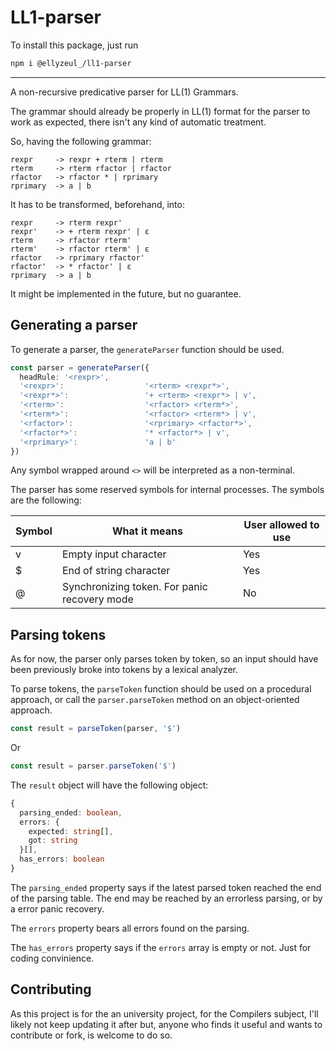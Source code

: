# LL1-parser

To install this package, just run

```bash
npm i @ellyzeul_/ll1-parser
```

___

A non-recursive predicative parser for LL(1) Grammars.

The grammar should already be properly in LL(1) format for the parser to work as expected, there isn't any kind of automatic treatment.

So, having the following grammar:

```
rexpr     -> rexpr + rterm | rterm
rterm     -> rterm rfactor | rfactor
rfactor   -> rfactor * | rprimary
rprimary  -> a | b
```

It has to be transformed, beforehand, into:

```
rexpr     -> rterm rexpr'
rexpr'    -> + rterm rexpr' | ε
rterm     -> rfactor rterm'
rterm'    -> rfactor rterm' | ε
rfactor   -> rprimary rfactor'
rfactor'  -> * rfactor' | ε
rprimary  -> a | b
```

It might be implemented in the future, but no guarantee.

## Generating a parser

To generate a parser, the `generateParser` function should be used.

```typescript
const parser = generateParser({
  headRule: '<rexpr>',
  '<rexpr>':                  '<rterm> <rexpr*>',
  '<rexpr*>':                 '+ <rterm> <rexpr*> | v',
  '<rterm>':                  '<rfactor> <rterm*>',
  '<rterm*>':                 '<rfactor> <rterm*> | v',
  '<rfactor>':                '<rprimary> <rfactor*>',
  '<rfactor*>':               '* <rfactor*> | v',
  '<rprimary>':               'a | b'
})
```

Any symbol wrapped around `<>` will be interpreted as a non-terminal.

The parser has some reserved symbols for internal processes. The symbols are the following:

| Symbol | What it means                                | User allowed to use |
|--------|----------------------------------------------|---------------------|
|   v    | Empty input character                        | Yes                 |
|   $    | End of string character                      | Yes                 |
|   @    | Synchronizing token. For panic recovery mode | No                  |

## Parsing tokens

As for now, the parser only parses token by token, so an input should have been previously broke into tokens by a lexical analyzer.

To parse tokens, the `parseToken` function should be used on a procedural approach, or call the `parser.parseToken` method on an object-oriented approach.

```typescript
const result = parseToken(parser, '$')
```
Or
```typescript
const result = parser.parseToken('$')
```

The `result` object will have the following object:

```typescript
{
  parsing_ended: boolean,
  errors: {
    expected: string[], 
    got: string
  }[],
  has_errors: boolean
}
```

The `parsing_ended` property says if the latest parsed token reached the end of the parsing table. The end may be reached by an errorless parsing, or by a error panic recovery.

The `errors` property bears all errors found on the parsing.

The `has_errors` property says if the `errors` array is empty or not. Just for coding convinience.

## Contributing

As this project is for the an university project, for the Compilers subject, I'll likely not keep updating it after but, anyone who finds it useful and wants to contribute or fork, is welcome to do so.
